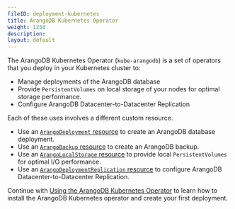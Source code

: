 ```yaml
---
fileID: deployment-kubernetes
title: ArangoDB Kubernetes Operator
weight: 1250
description: 
layout: default
---
```

The ArangoDB Kubernetes Operator (`kube-arangodb`) is a set of operators
that you deploy in your Kubernetes cluster to:

- Manage deployments of the ArangoDB database
- Provide `PersistentVolumes` on local storage of your nodes for optimal storage performance.
- Configure ArangoDB Datacenter-to-Datacenter Replication

Each of these uses involves a different custom resource.

- Use an [`ArangoDeployment` resource](deployment-kubernetes-deployment-resource) to
  create an ArangoDB database deployment.
- Use an [`ArangoBackup` resource](deployment-kubernetes-backup-resource) to
  create an ArangoDB backup.
- Use an [`ArangoLocalStorage` resource](deployment-kubernetes-storage-resource) to
  provide local `PersistentVolumes` for optimal I/O performance.
- Use an [`ArangoDeploymentReplication` resource](deployment-kubernetes-deployment-replication-resource) to
  configure ArangoDB Datacenter-to-Datacenter Replication.

Continue with [Using the ArangoDB Kubernetes Operator](deployment-kubernetes-usage)
to learn how to install the ArangoDB Kubernetes operator and create
your first deployment.